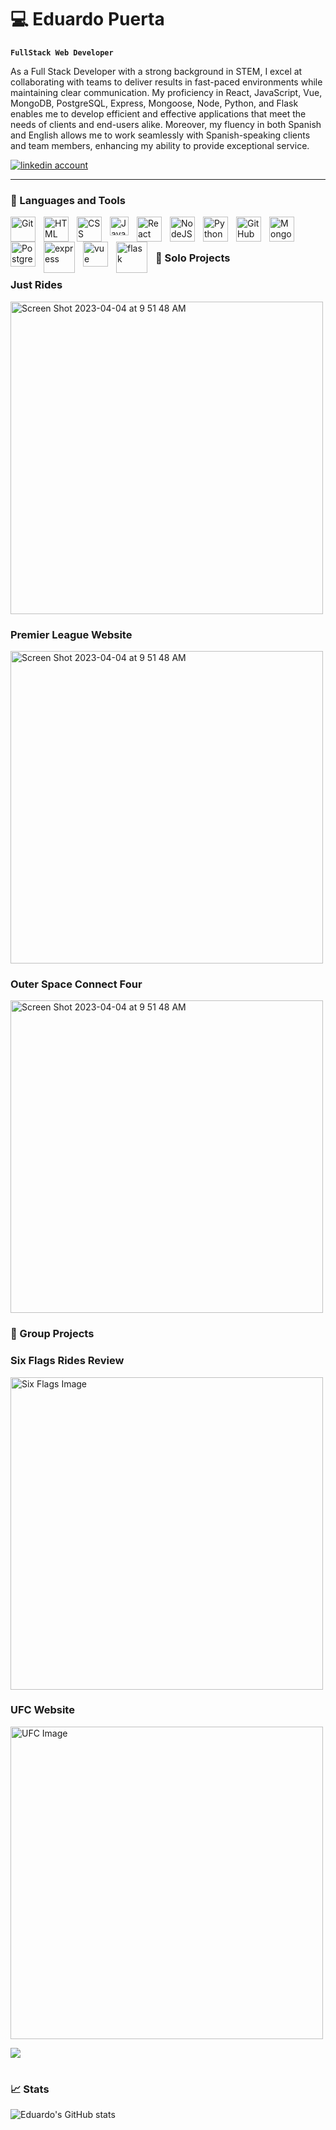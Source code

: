 # :computer: Eduardo Puerta

**`FullStack Web Developer`**

As a Full Stack Developer with a strong background in STEM, I excel at collaborating with teams to deliver results in fast-paced environments while maintaining clear communication. My proficiency in React, JavaScript, Vue, MongoDB, PostgreSQL, Express, Mongoose, Node, Python, and Flask enables me to develop efficient and effective applications that meet the needs of clients and end-users alike. Moreover, my fluency in both Spanish and English allows me to work seamlessly with Spanish-speaking clients and team members, enhancing my ability to provide exceptional service.

   <p align="left">
      <a href="https://www.linkedin.com/in/eduardo-puerta-0a7707265/">
         <img alt="linkedin account" title="Connect With Me on LinkedIn" src="https://custom-icon-badges.demolab.com/badge/-LinkedIn-red?style=for-the-badge&logo=comment-discussion&logoColor=white"/></a> 
  
---

### :key:  Languages and Tools
<img align="left" alt="Git" width="40px" style="padding-right:10px;" src="https://cdn.jsdelivr.net/gh/devicons/devicon/icons/git/git-original.svg" />
<img align="left" alt="HTML" width="40px" style="padding-right:10px;" src="https://cdn.jsdelivr.net/gh/devicons/devicon/icons/html5/html5-plain.svg" />
<img align="left" alt="CSS" width="40px" style="padding-right:10px;" src="https://cdn.jsdelivr.net/gh/devicons/devicon/icons/css3/css3-plain.svg" />
<img align="left" alt="JavaScript" width="30px" style="padding-right:10px;" src="https://cdn.jsdelivr.net/gh/devicons/devicon/icons/javascript/javascript-plain.svg" />
<img align="left" alt="React" width="40px" style="padding-right:10px;" src="https://cdn.jsdelivr.net/gh/devicons/devicon/icons/react/react-original.svg" />
<img align="left" alt="NodeJS" width="40px" style="padding-right:10px;" src="https://cdn.jsdelivr.net/gh/devicons/devicon/icons/nodejs/nodejs-original.svg" />
<img align="left" alt="Python" width="40px" style="padding-right:10px;" src="https://cdn.jsdelivr.net/gh/devicons/devicon/icons/python/python-plain.svg" />
<img align="left" alt="GitHub" width="40px" style="padding-right:10px;" src="https://cdn.jsdelivr.net/gh/devicons/devicon/icons/github/github-original.svg" /> 
<img align="left" alt="MongoDB" width="40px" style="padding-right:10px;" src="https://cdn.jsdelivr.net/gh/devicons/devicon/icons/mongodb/mongodb-original-wordmark.svg" />
<img align="left" alt="Postgresql" width="40px" style="padding-right:10px;" src="https://cdn.jsdelivr.net/gh/devicons/devicon/icons/postgresql/postgresql-original-wordmark.svg" />
<img align="left" alt="express" width="50px" style="padding-right:10px;" src="https://cdn.jsdelivr.net/gh/devicons/devicon/icons/express/express-original-wordmark.svg"/>
<img align="left" alt="vue" width="40px" style="padding-right:10px;" src="https://cdn.jsdelivr.net/gh/devicons/devicon/icons/vuejs/vuejs-original-wordmark.svg" />
<img align="left" alt="flask" width="50px" style="padding-right:10px;" src="https://cdn.jsdelivr.net/gh/devicons/devicon/icons/flask/flask-original-wordmark.svg" />
<br />

#

### :art: Solo Projects
   <h3>Just Rides</h3>
<a href="https://github.com/eduardopuerta9/JustRides">
  <img src="https://user-images.githubusercontent.com/122240360/231035347-60a6b3fe-58e5-4034-921a-c2737e90f6bd.png" alt="Screen Shot 2023-04-04 at 9 51 48 AM" width="500">
</a>
<h3>Premier League Website</h3>
<a href="https://github.com/eduardopuerta9/Premier-League">
  <img src="https://user-images.githubusercontent.com/122240360/220215856-e7cc909b-7566-41f0-9a90-97de7abab2da.png" alt="Screen Shot 2023-04-04 at 9 51 48 AM" width="500">
</a>
<h3>Outer Space Connect Four</h3>
<a href="https://github.com/eduardopuerta9/CONNECT-FOUR">
  <img src="https://user-images.githubusercontent.com/122240360/215114718-7693b643-039b-4960-ade1-858d08450458.png" alt="Screen Shot 2023-04-04 at 9 51 48 AM" width="500">
</a>


### :art: Group Projects
<h3>Six Flags Rides Review</h3>
<a href="https://github.com/RafaelIgnacioMontes/Six-Flags-Reviews">
  <img src="https://camo.githubusercontent.com/2146a578d0c29daccd0d9af770e5dcad12f7851ae6f4cf88d15dd223e943537c/68747470733a2f2f6d656469612e646973636f72646170702e6e65742f6174746163686d656e74732f313037353531393135383039373238313039372f313037383339383235343035333630353338362f53637265656e73686f745f66726f6d5f323032332d30322d32335f31322d30382d33312e706e673f77696474683d31333032266865696768743d363630" alt="Six Flags Image" width="500">
</a>
<h3>UFC Website</h3>
<a href="https://github.com/hoang-p6/UFC-Website-FrontEnd">
  <img src="https://camo.githubusercontent.com/b268805a83d223cf2d3678f32934de038385e012d45c372b7c3b3ab6e4b497f5/68747470733a2f2f692e696d6775722e636f6d2f753641575354732e706e67" alt="UFC Image" width="500">
</a>



[<img src="https://custom-icon-badges.demolab.com/badge/-Follow%20For%20More-blue?style=for-the-badge&logo=followers&logoColor=white"/>](https://github.com/eduardopuerta9?tab=followers)

#

### :chart_with_upwards_trend: Stats

![Eduardo's GitHub stats](https://github-readme-stats.vercel.app/api?username=eduardopuerta9&show_icons=true&theme=great-gatsby)



